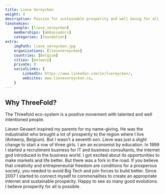 ```yaml
---
title: Lieve Vereycken
weight: 4
description: Passion for sustainable prosperity and well being for all.
taxonomies:
    people: [lieve_vereycken]
    memberships: [ambassadors]
    categories: [foundation]
extra:
    imgPath: lieve_vereycken.jpg
    organizations: [lievevereycken]
    countries: [Belgium]
    cities: [Antwerp]
    private: 0
    socialLinks: {
        LinkedIn: https://www.linkedin.com/in/lvereycken/,
        websites: www.lievevereycken.co,
    }
---
```


## Why ThreeFold?

The Threefold eco-system is a positive movement with talented and well intentioned people.

Lieven Gevaert inspired my parents for my name-giving. He was the industrialist who brought a lot of prosperity to the region where I live (Antwerp, Belgium). But I wasn't a seventh son. Lieve was just a slight change to start a row of three girls. I am an economist by education. In 1999 I started a recruitment business for IT and business consultants, the internet god introduced in the business world. I got excited about its opportunities to make markets and life better. But there was a fork in the road. If you believe that creativity and entrepreneurial freedom are conditions for a prosperous society, you needed to avoid Big Tech and join forces to build better. Since 2007 I started to connect myself to commonalities to create an appropriate internet and sustainable prosperity. Happy to see so many good evolutions. I believe prosperity for all is possible.
